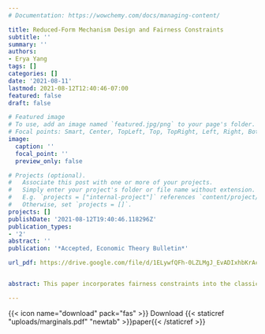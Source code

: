 ```yaml
---
# Documentation: https://wowchemy.com/docs/managing-content/

title: Reduced-Form Mechanism Design and Fairness Constraints
subtitle: ''
summary: ''
authors:
- Erya Yang
tags: []
categories: []
date: '2021-08-11'
lastmod: 2021-08-12T12:40:46-07:00
featured: false
draft: false

# Featured image
# To use, add an image named `featured.jpg/png` to your page's folder.
# Focal points: Smart, Center, TopLeft, Top, TopRight, Left, Right, BottomLeft, Bottom, BottomRight.
image:
  caption: ''
  focal_point: ''
  preview_only: false

# Projects (optional).
#   Associate this post with one or more of your projects.
#   Simply enter your project's folder or file name without extension.
#   E.g. `projects = ["internal-project"]` references `content/project/deep-learning/index.md`.
#   Otherwise, set `projects = []`.
projects: []
publishDate: '2021-08-12T19:40:46.118296Z'
publication_types:
- '2'
abstract: ''
publication: '*Accepted, Economic Theory Bulletin*'

url_pdf: https://drive.google.com/file/d/1ELywfQFh-0LZLMgJ_EvADIxhbKrAcjnr/view?usp=sharing


abstract: This paper incorporates fairness constraints into the classic single-unit reduced-form implementation problem (Border, 1991, 2007; Che, Kim & Mierendorff, 2013; Manelli & Vicent, 2010) with two agents. To do so, I use a new approach that utilizes the results from Kellerer (1961) and Gutmann, Kemperman, and Shepp (1991). Under realistic assumptions on the constraints, the conditions are transparent and can be verified in polynomial time.

---
```


{{< icon name="download" pack="fas" >}} Download {{< staticref "uploads/marginals.pdf" "newtab" >}}paper{{< /staticref >}}